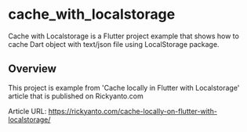 # cache_with_localstorage

Cache with Localstorage is a Flutter project example that shows how to cache Dart object with text/json file using LocalStorage package.

## Overview

This project is example from 'Cache locally in Flutter with Localstorage' article that is published on Rickyanto.com

Article URL:
https://rickyanto.com/cache-locally-on-flutter-with-localstorage/
